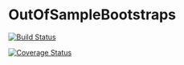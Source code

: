 # OutOfSampleBootstraps

[![Build Status](https://travis-ci.org/grayclhn/OutOfSampleBootstraps.jl.svg?branch=master)](https://travis-ci.org/grayclhn/OutOfSampleBootstraps.jl)

[![Coverage Status](https://coveralls.io/repos/grayclhn/OutOfSampleBootstraps.jl/badge.svg)](https://coveralls.io/r/grayclhn/OutOfSampleBootstraps.jl)
